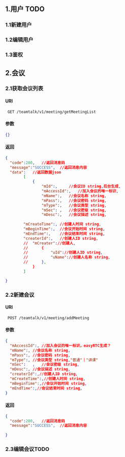 ## 1.用户 TODO

### 1.1新建用户

### 1.2编辑用户

### 1.3鉴权



## 2.会议

### 2.1获取会议列表

#### 	URI

```URI GET 	/teamtalk/v1/meeting/getMeetingList
 GET /teamtalk/v1/meeting/getMeetingList
```

#### 	参数

```json
{}
```

#### 	返回

```json
{
  "code":200,	//返回消息码
  "message":"SUCCESS",	//返回消息内容
  "data":	//返回数据json
		[
			{
				"mId":,		//会议ID string,后台生成,
        		"mAccessId":,	//加入会议的唯一标识,
				"mName":,	//会议名称 string,
				"mPass":,	//会议密码 string,
				"mType":,	//会议类型 string,
				"mSec":	,	//会议密级 string,
				"mDesc":,	//会议描述 string,
      
        "mCreateTime":,	//创建人时间 string,
        "mBeginTime":,	//会议开始时间 string,
        "mEndTime":,	//会议结束时间 string,
        "createrId":,	//创建人ID string,
        //  "mCreater"://创建人,
      	//  	{
      	//  		"uId"://创建人ID string,
      	//  		"uName"://创建人名称 string,
      	//		},
			}
		]	

}
```



### 2.2新建会议

#### 	URI

```URI 
 POST /teamtalk/v1/meeting/addMeeting
```

#### 	参数

```json
{
  "mAccessId":,	//加入会议的唯一标识，easyRTC生成？
  "mName":,	//会议名称 string,
  "mPass":,	//会议密码 string,
  "mType":,	//会议类型 string,"普通"｜"讲课"
  "mSec":	,	//会议密级 string,
  "mDesc":,	//会议描述 string,
  "createrId":,//创建人ID string,
  "mCreateTime":,//创建人时间 string,
  "mBeginTime":,//会议开始时间 string,
  "mEndTime":,//会议结束时间 string,
}
```

#### 	返回

```json
{
  "code":200,	//返回消息码
  "message":"SUCCESS",	//返回消息内容
  
}
```

### 2.3编辑会议TODO

